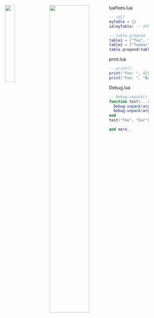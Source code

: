 <p align="center">
    <img style="float: left" src="https://github.com/user-attachments/assets/8d0131a4-1061-42b2-a3ab-0409113afbcd" width="25%" height="25%">
    <img style="float: left" src="https://github.com/user-attachments/assets/d3852943-d71e-4c3c-83c6-9fa6d261d178" width="50%" height="50%">
</p>

luafixes.lua
```lua
-- id()
myTable = {}
id(myTable) -- 27FC3608

-- table.prepend
table1 = {"foo", "bar"}
table2 = {"foobar"}
table.prepend(table1, table2) -- {"foo", "bar", "foobar"}
```
print.lua
```lua
-- print()
print("Foo: ", 42) -- Foo: 42
print("Foo: ", "Bar: ", 42) -- Foo: Bar: 42
```
Debug.lua
```lua
-- Debug:unpack()
function test(...)
  Debug:unpack(arg) -- "foo bar"
  Debug:unpack(arg, ", ") -- "foo, bar"
end
test("foo", "bar")

and more..
```
